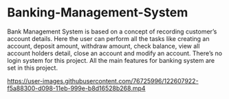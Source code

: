 # Banking-Management-System
Bank Management System is based on a concept of recording customer’s account details. Here the user can perform all the tasks like creating an account, deposit amount, withdraw amount, check balance, view all account holders detail, close an account and modify an account. There’s no login system for this project. All the main features for banking system are set in this project.


https://user-images.githubusercontent.com/76725996/122607922-f5a88300-d098-11eb-999e-b8d16528b268.mp4


